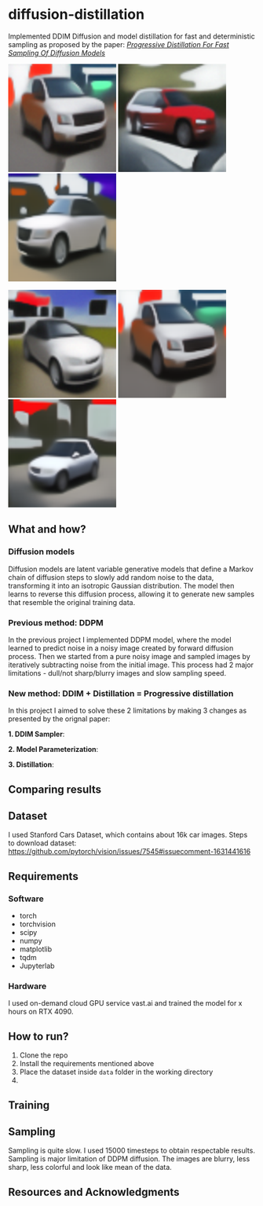 # diffusion-distillation
Implemented DDIM Diffusion and model distillation for fast and deterministic sampling as proposed by the paper: [*Progressive Distillation For Fast Sampling Of Diffusion Models*](https://arxiv.org/abs/2202.00512)

<img src="https://github.com/Avenger-py/diffusion-distillation/blob/main/assets/image_0_256.png" width="220" height="220">  <img src="https://github.com/Avenger-py/diffusion-distillation/blob/main/assets/image_1_256.png" width="220" height="220">  <img src="https://github.com/Avenger-py/diffusion-distillation/blob/main/assets/image_2_256.png" width="220" height="220">

<img src="https://github.com/Avenger-py/diffusion-distillation/blob/main/assets/image_3_256.png" width="220" height="220">  <img src="https://github.com/Avenger-py/diffusion-distillation/blob/main/assets/image_4_256.png" width="220" height="220">  <img src="https://github.com/Avenger-py/diffusion-distillation/blob/main/assets/image_5_256.png" width="220" height="220">

## What and how?

### Diffusion models
Diffusion models are latent variable generative models that define a Markov chain of diffusion steps to slowly add random noise to the data, transforming it into an isotropic Gaussian distribution. The model then learns to reverse this diffusion process, allowing it to generate new samples that resemble the original training data.

### Previous method: DDPM
In the previous project I implemented DDPM model, where the model learned to predict noise in a noisy image created by forward diffusion process. Then we started from a pure noisy image and sampled images by iteratively subtracting noise from the initial image. This process had 2 major limitations - dull/not sharp/blurry images and slow sampling speed.

### New method: DDIM + Distillation = Progressive distillation
In this project I aimed to solve these 2 limitations by making 3 changes as presented by the orignal paper:

**1. DDIM Sampler**:

**2. Model Parameterization**:

**3. Distillation**:   

## Comparing results

## Dataset
I used Stanford Cars Dataset, which contains about 16k car images. Steps to download dataset: https://github.com/pytorch/vision/issues/7545#issuecomment-1631441616

## Requirements
### Software
- torch
- torchvision
- scipy
- numpy
- matplotlib
- tqdm
- Jupyterlab

### Hardware
I used on-demand cloud GPU service vast.ai and trained the model for x hours on RTX 4090.

## How to run?
1. Clone the repo
2. Install the requirements mentioned above
3. Place the dataset inside `data` folder in the working directory
4. 

## Training

## Sampling
Sampling is quite slow. I used 15000 timesteps to obtain respectable results.
Sampling is major limitation of DDPM diffusion. The images are blurry, less sharp, less colorful and look like mean of the data.

## Resources and Acknowledgments


